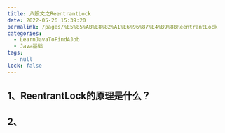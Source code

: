 ```yaml
---
title: 八股文之ReentrantLock
date: 2022-05-26 15:39:20
permalink: /pages/%E5%85%AB%E8%82%A1%E6%96%87%E4%B9%8BReentrantLock
categories: 
  - LearnJavaToFindAJob
  - Java基础
tags: 
  - null
lock: false
---
```

## 1、ReentrantLock的原理是什么？



## 2、